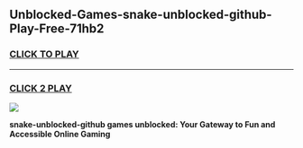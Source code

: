 
## Unblocked-Games-snake-unblocked-github-Play-Free-71hb2
<h3>
<a href="https://premium76.site?title=snake-unblocked-github&ref=19M">CLICK TO PLAY</a></h3>
<hr>

<h3>
<a href="https://premium76.site?title=snake-unblocked-github&ref=19M">CLICK 2 PLAY</a>
  
</h3>

<a href="https://premium76.site?title=snake-unblocked-github&ref=19M"><img src="https://clearcache.store/games.png"></a>


**snake-unblocked-github games unblocked: Your Gateway to Fun and Accessible Online Gaming**

